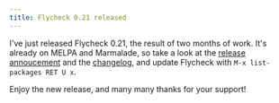 ```yaml
---
title: Flycheck 0.21 released
---
```


I've just released Flycheck 0.21, the result of two months of work.  It's
already on MELPA and Marmalade, so take a look at the [release annoucement][]
and the [changelog][], and update Flycheck with `M-x list-packages RET U x`.

<!--more-->

Enjoy the new release, and many many thanks for your support!

[release annoucement]: http://flycheck.readthedocs.org/en/latest/guide/releases/flycheck-0.21.html
[changelog]: http://flycheck.readthedocs.org/en/latest/guide/releases/index.html#oct-26-2014
